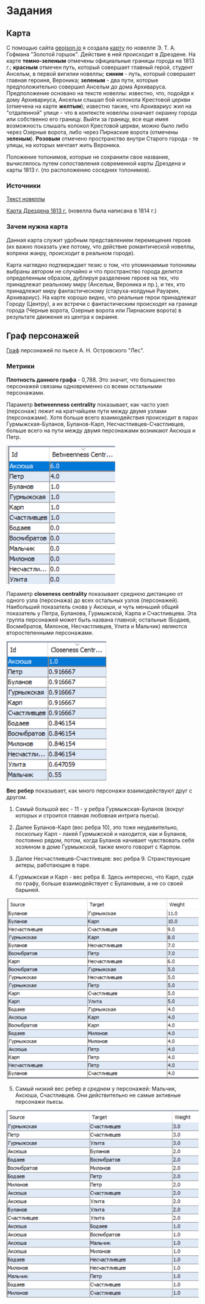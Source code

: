 # Задания

## Карта
С помощью сайта  [geojson.io](http://geojson.io/#map=2/20.0/0.0) я создала  [карту](https://github.com/anser0301/Pushkin/blob/master/map%20(1).geojson) по новелле Э. Т. А. Гофмана "Золотой горшок". Действие в ней происходит в Дрездене. На карте **темно-зеленым** отмечены официальные границы города на 1813 г.; **красным** отмечен путь, который совершает главный герой, студент Ансельм, в первой вигилии новеллы; **синим** - путь, который совершает главная героиня, Вероника; **зеленым** - два пути, которые предположительно совершил Ансельм до дома Архиваруса. Предположение основано на тексте новеллы: известно, что, подойдя к дому Архивариуса, Ансельм слышал бой колокола Крестовой церкви (отмечена на карте **желтым**); известно также, что Архивариус жил на "отдаленной" улице - что в контексте новеллы означает окраину города или собственно его границу. Выйти за границу, все еще имея возможность слышать колокол Крестовой церкви, можно было либо через Озерные ворота, либо через Пирнаские ворота (отмечены **зеленым**). **Розовым** отмечено пространство внутри Старого города - те улицы, на которых мечтает жить Вероника.

Положение топонимов, которые не сохранили свое название, вычислялось путем сопоставления современной карты Дрездена и карты 1813 г. (по расположению соседних топонимов).

### Источники
 [Текст новеллы](http://lib.ru/GOFMAN/gorshok.txt_with-big-pictures.html)
 
  [Карта Дрездена 1813 г.](http://www.deutschefotothek.de/documents/obj/70400031) (новелла была написана в 1814 г.)

### Зачем нужна карта
Данная карта служит удобным представлением перемещения героев (их важно показать уже потому, что действие романтической новеллы, вопреки жанру, происходит в реальном городе). 

Карта наглядно подтверждает тезис о том, что упоминаемые топонимы выбраны автором не случайно и что пространство города делится определенным образом, дублируя разделение героев на тех, что принадлежат реальному миру (Ансельм, Вероника и пр.), и тех, кто принадлежит миру фантастическому (старуха-колдунья Рауэрин, Архивариус). На карте хорошо видно, что реальные герои принадлежат Городу (Центру), а их встречи с фантастическим происходят на границе города (Черные ворота, Озерные ворота или Пирнаские ворота) в результате движения из центра к окраине.

## Граф персонажей

[Граф](https://github.com/anser0301/Pushkin/blob/master/%D0%B3%D1%80%D0%B0%D1%84_%D0%BB%D0%B5%D1%81.png) персонажей по пьесе А. Н. Островского "Лес".
### Метрики

**Плотность данного графа** - 0,788. Это значит, что большинство персонажей связаны одновременно со всеми остальными персонажами.

Параметр **betweenness centrality** показывает, как часто узел (персонаж) лежит на кратчайшем пути между двумя узлами (персонажами). Хотя больше всего взаимодействия происходит в парах Гурмыжская-Буланов, Буланов-Карп, Несчастливцев-Счастливцев, больше всего на пути между двумя персонажами возникают Аксюша и Петр.

![узлы, лежащие на кратчайшем пути у всевозможных пар узлов](https://github.com/anser0301/Pushkin/blob/master/betweennesss.PNG)

Параметр **closeness centrality** показывает среднюю дистанцию от одного узла (персонажа) до всех остальных узлов (персонажей). Наибольший показатель снова у Аксюши, и чуть меньший общий показатель у Петра, Буланова, Гурмыжской, Карпа и Счастливцева. Эта группа персонажей может быть названа главной; остальные (Бодаев, Восмибратов, Милонов, Несчастливцев, Улита и Мальчик) являются второстепенными персонажами.

![средняя дистанция от одного узла до всех остальных узлов](https://github.com/anser0301/Pushkin/blob/master/closeness.PNG)

**Вес ребер** показывает, как много персонажи взаимодействуют друг с другом.

1. Самый большой вес - 11 - у ребра Гурмыжская-Буланов (вокруг которых и строится главная любовная интрига пьесы).

2. Далее Буланов-Карп (вес ребра 10), это тоже неудивительно, поскольку Карп - лакей Гурмыжской и находится, как и Буланов, постоянно рядом, потом, когда Буланов начивает чувствовать себя хозяином в доме Гурмыжской, также много говорит с Карпом.

3. Далее Несчастливцев-Счастливцев: вес ребра 9. Странствующие актеры, работающие в паре.

4. Гурмыжская и Карп - вес ребра 8. Здесь интересно, что Карп, судя по графу, больше взаимодействует с Булановым, а не со своей барыней.

![вес ребер](https://github.com/anser0301/Pushkin/blob/master/%D0%B2%D0%B5%D1%811.PNG)

5. Самый низкий вес ребер _в_ _среднем_ у персонажей: Мальчик, Аксюша, Счастливцев. Они действительно не самые активные персонажи пьесы.

![вес ребер](https://github.com/anser0301/Pushkin/blob/master/%D0%B2%D0%B5%D1%812.PNG)
